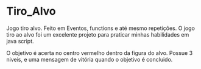 # Tiro_Alvo
Jogo tiro alvo.
Feito em Eventos, functions e até mesmo repetições. O jogo tiro ao alvo foi um excelente projeto para praticar minhas habilidades em java script.

O objetivo é acerta no centro vermelho dentro da figura do alvo.
Possue 3 niveis, e uma mensagem de vitória quando o objetivo é concluido.
